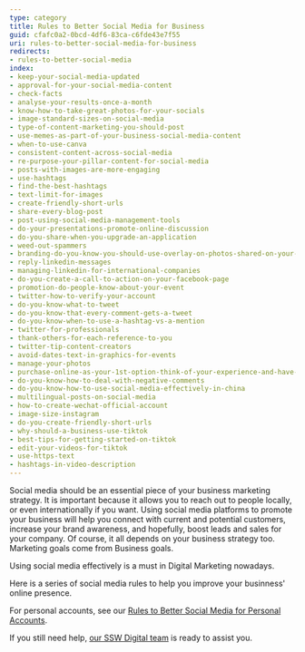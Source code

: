 ```yaml
---
type: category
title: Rules to Better Social Media for Business
guid: cfafc0a2-0bcd-4df6-83ca-c6fde43e7f55
uri: rules-to-better-social-media-for-business
redirects:
- rules-to-better-social-media
index:
- keep-your-social-media-updated
- approval-for-your-social-media-content
- check-facts
- analyse-your-results-once-a-month
- know-how-to-take-great-photos-for-your-socials
- image-standard-sizes-on-social-media
- type-of-content-marketing-you-should-post
- use-memes-as-part-of-your-business-social-media-content
- when-to-use-canva
- consistent-content-across-social-media
- re-purpose-your-pillar-content-for-social-media
- posts-with-images-are-more-engaging
- use-hashtags
- find-the-best-hashtags
- text-limit-for-images
- create-friendly-short-urls
- share-every-blog-post
- post-using-social-media-management-tools
- do-your-presentations-promote-online-discussion
- do-you-share-when-you-upgrade-an-application
- weed-out-spammers
- branding-do-you-know-you-should-use-overlay-on-photos-shared-on-your-social-media
- reply-linkedin-messages
- managing-linkedin-for-international-companies
- do-you-create-a-call-to-action-on-your-facebook-page
- promotion-do-people-know-about-your-event
- twitter-how-to-verify-your-account
- do-you-know-what-to-tweet
- do-you-know-that-every-comment-gets-a-tweet
- do-you-know-when-to-use-a-hashtag-vs-a-mention
- twitter-for-professionals
- thank-others-for-each-reference-to-you
- twitter-tip-content-creators
- avoid-dates-text-in-graphics-for-events
- manage-your-photos
- purchase-online-as-your-1st-option-think-of-your-experience-and-have-a-voice
- do-you-know-how-to-deal-with-negative-comments
- do-you-know-how-to-use-social-media-effectively-in-china
- multilingual-posts-on-social-media
- how-to-create-wechat-official-account
- image-size-instagram
- do-you-create-friendly-short-urls
- why-should-a-business-use-tiktok
- best-tips-for-getting-started-on-tiktok
- edit-your-videos-for-tiktok
- use-https-text
- hashtags-in-video-description
---
```


Social media should be an essential piece of your business marketing strategy. It is important because it allows you to reach out to people locally, or even internationally if you want. Using social media platforms to promote your business will help you connect with current and potential customers, increase your brand awareness, and hopefully, boost leads and sales for your company. Of course, it all depends on your business strategy too. Marketing goals come from Business goals.

Using social media effectively is a must in Digital Marketing nowadays.

Here is a series of social media rules to help you improve your businness' online presence.

For personal accounts, see our [Rules to Better Social Media for Personal Accounts](/rules-to-better-social-media-personal).

If you still need help, [our SSW Digital team](https://sswdigital.com) is ready to assist you.
